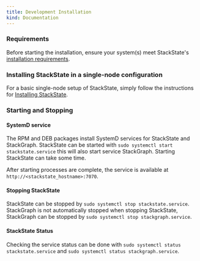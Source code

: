```yaml
---
title: Development Installation
kind: Documentation
---
```


### Requirements

Before starting the installation, ensure your system(s) meet StackState's [installation requirements](/setup/installation/requirements/).

### Installing StackState in a single-node configuration

For a basic single-node setup of StackState, simply follow the instructions for
[Installing StackState](/setup/installation/install_stackstate).

### Starting and Stopping

#### SystemD service

The RPM and DEB packages install SystemD services for StackState and StackGraph. StackState can be started with
`sudo systemctl start stackstate.service` this will also start service StackGraph. Starting StackState can take some time.

After starting processes are complete, the service is available at `http://<stackstate_hostname>:7070`.

#### Stopping StackState

StackState can be stopped by `sudo systemctl stop stackstate.service`. StackGraph is not automatically stopped when stopping StackState, StackGraph can be stopped by `sudo systemctl stop stackgraph.service`.

#### StackState Status

Checking the service status can be done with `sudo systemctl status stackstate.service` and `sudo systemctl status stackgraph.service`.
